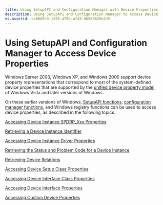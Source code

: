 ```yaml
---
title: Using SetupAPI and Configuration Manager with Device Properties
description: Using SetupAPI and Configuration Manager to Access Device Properties
ms.assetid: ec00d9c0-1355-478b-af48-0b589628e2d5
---
```


# Using SetupAPI and Configuration Manager to Access Device Properties


Windows Server 2003, Windows XP, and Windows 2000 support device property representations that correspond to most of the system-defined device properties that are supported by the [unified device property model](unified-device-property-model--windows-vista-and-later-.md) of Windows Vista and later versions of Windows.

On these earlier versions of Windows, [SetupAPI functions](setupapi.md), [configuration manager functions](https://msdn.microsoft.com/library/windows/hardware/ff549713), and Windows registry functions can be used to access device properties, as described in the following topics:

[Accessing Device Instance SPDRP\_Xxx Properties](accessing-device-instance-spdrp-xxx-properties.md)

[Retrieving a Device Instance Identifier](retrieving-a-device-instance-identifier.md)

[Accessing Device Instance Driver Properties](accessing-device-driver-properties.md)

[Retrieving the Status and Problem Code for a Device Instance](retrieving-the-status-and-problem-code-for-a-device-instance.md)

[Retrieving Device Relations](retrieving-device-relations.md)

[Accessing Device Setup Class Properties](accessing-device-setup-class-properties.md)

[Accessing Device Interface Class Properties](accessing-device-interface-class-properties.md)

[Accessing Device Interface Properties](accessing-device-interface-properties--windows-vista-and-later-.md)

[Accessing Custom Device Properties](accessing-custom-device-properties.md)

 

 





